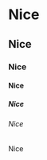 <h1>Nice</h1>
<skeleton-text as="h1" loading></skeleton-text>
<skeleton-text as="h1" loading></skeleton-text>

<h2>Nice</h2>
<skeleton-text as="h2" loading></skeleton-text>
<skeleton-text as="h2" loading></skeleton-text>

<h3>Nice</h3>
<skeleton-text as="h3" loading></skeleton-text>
<skeleton-text as="h3" loading></skeleton-text>

<h4>Nice</h4>
<skeleton-text as="h4" loading></skeleton-text>
<skeleton-text as="h4" loading></skeleton-text>

<h5>Nice</h5>
<skeleton-text as="h5" loading></skeleton-text>
<skeleton-text as="h5" loading></skeleton-text>

<h6>Nice</h6>
<skeleton-text as="h6" loading></skeleton-text>
<skeleton-text as="h6" loading></skeleton-text>

<p>Nice</p>
<skeleton-text loading></skeleton-text>
<skeleton-text width="70" loading></skeleton-text>
